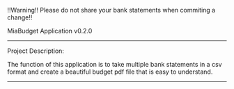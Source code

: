 !!Warning!! Please do not share your bank statements when commiting a change!!

MiaBudget Application v0.2.0

----------------------------------------------------------------------------------------------
Project Description:

The function of this application is to take multiple bank statements in a csv format and
create a beautiful budget pdf file that is easy to understand.

----------------------------------------------------------------------------------------------